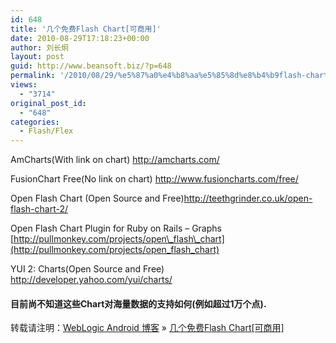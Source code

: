 ```yaml
---
id: 648
title: '几个免费Flash Chart[可商用]'
date: 2010-08-29T17:18:23+00:00
author: 刘长炯
layout: post
guid: http://www.beansoft.biz/?p=648
permalink: '/2010/08/29/%e5%87%a0%e4%b8%aa%e5%85%8d%e8%b4%b9flash-chart%e5%8f%af%e5%95%86%e7%94%a8/'
views:
  - "3714"
original_post_id:
  - "648"
categories:
  - Flash/Flex
---
```

AmCharts(With link on chart) <http://amcharts.com/>

FusionChart Free(No link on chart) <http://www.fusioncharts.com/free/>

Open Flash Chart (Open Source and Free)<http://teethgrinder.co.uk/open-flash-chart-2/>

Open Flash Chart Plugin for Ruby on Rails &#8211; Graphs [http://pullmonkey.com/projects/open\_flash\_chart](http://pullmonkey.com/projects/open_flash_chart) 

YUI 2: Charts(Open Source and Free) <http://developer.yahoo.com/yui/charts/>

#### 目前尚不知道这些Chart对海量数据的支持如何(例如超过1万个点).

转载请注明：[WebLogic Android 博客](http://www.beansoft.biz) &raquo; [几个免费Flash Chart[可商用]](http://www.beansoft.biz/2010/08/29/%e5%87%a0%e4%b8%aa%e5%85%8d%e8%b4%b9flash-chart%e5%8f%af%e5%95%86%e7%94%a8/)